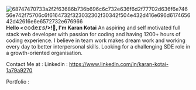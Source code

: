 ![68747470733a2f2f63686b736b696c6c732e636f6d2f77702d636f6e74656e742f75706c6f6164732f323032302f30342f504e432d416e696d617465642d42616e6e6572732e676966](https://github.com/karnking/karnking/assets/68837552/8143d7cd-1bbb-4692-9abe-51b86eca3341)
**Hello <𝚌𝚘𝚍𝚎𝚛𝚜/>!👋, I'm Karan Kotai**
An aspiring and self motivated full stack web developer with passion for coding and having 1200+ hours of coding experience. I believe in team work makes dream work and working every day to better interpersonal skills. Looking for a challenging SDE role in a growth-oriented organisation.

Contact Me at :
Linkedin : https://www.linkedin.com/in/karan-kotai-1a79a9270

Portfolio : 
